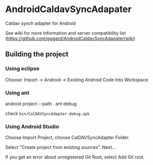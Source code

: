 # AndroidCaldavSyncAdapater

Caldav synch adapter for Android

See wiki for more information and server compatibility list (https://github.com/gggard/AndroidCaldavSyncAdapater/wiki)

## Building the project

### Using eclipse
Choose: Import -> Android -> Existing Android Code Into Workspace

### Using ant
   android project --path .
   ant debug

check `bin/CalDAVSyncAdapter-debug.apk`

### Using Android Studio

Choose Import Project, choose CalDAVSyncAdapter Folder.

Select "Create project from existing sources". Next...

If you get an error about unregistered Git Root, select Add Git root.

